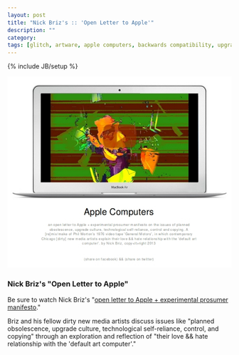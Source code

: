 ```yaml
---
layout: post
title: "Nick Briz's :: 'Open Letter to Apple'"
description: ""
category: 
tags: [glitch, artware, apple computers, backwards compatibility, upgrade culture]
---
```

{% include JB/setup %}

![N Briz's Open Letter to Apple](/assets/img/briz-openlettertoapple.jpeg "N Briz's Open Letter to Apple")

### Nick Briz's "Open Letter to Apple"

Be sure to watch Nick Briz's "[open letter to Apple + experimental prosumer manifesto](http://nickbriz.com/applecomputers/)." 

Briz and his fellow dirty new media artists discuss issues like "planned obsolescence, upgrade culture, technological self-reliance, control, and copying" through an exploration and reflection of "their love && hate relationship with the 'default art computer'."
